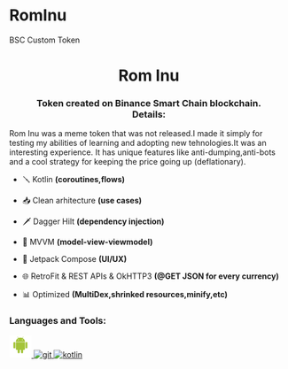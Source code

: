 # RomInu
BSC Custom Token


<h1 align="center">Rom Inu</h1>
<h3 align="center">Token created on Binance Smart Chain blockchain.<br/>Details:</h3>
Rom Inu was a meme token that was not released.I made it simply for testing my abilities of learning and adopting new tehnologies.It was an interesting experience. It has unique features like anti-dumping,anti-bots and a cool strategy for keeping the price going up (deflationary).

- 🪛 Kotlin **(coroutines,flows)**

- 📥 Clean arhitecture **(use cases)**

- 🗡️ Dagger Hilt **(dependency injection)**

- 🧾 MVVM **(model-view-viewmodel)**

- 🎨 Jetpack Compose **(UI/UX)**

- 🌐 RetroFit & REST APIs & OkHTTP3 **(@GET JSON for every currency)**

- 📊 Optimized **(MultiDex,shrinked resources,minify,etc)**

<h3 align="left">Languages and Tools:</h3>
<p align="left"> <a href="https://developer.android.com" target="_blank" rel="noreferrer"> <img src="https://raw.githubusercontent.com/devicons/devicon/master/icons/android/android-original-wordmark.svg" alt="android" width="40" height="40"/> </a> <a href="https://git-scm.com/" target="_blank" rel="noreferrer"> <img src="https://www.vectorlogo.zone/logos/git-scm/git-scm-icon.svg" alt="git" width="40" height="40"/> </a> <a href="https://kotlinlang.org" target="_blank" rel="noreferrer"> <img src="https://www.vectorlogo.zone/logos/kotlinlang/kotlinlang-icon.svg" alt="kotlin" width="40" height="40"/> </a> </p>
